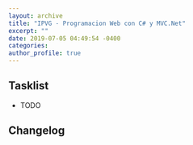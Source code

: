 ```yaml
---
layout: archive
title: "IPVG - Programacion Web con C# y MVC.Net"
excerpt: ""
date: 2019-07-05 04:49:54 -0400
categories: 
author_profile: true
---
```


## Tasklist

- TODO

## Changelog

